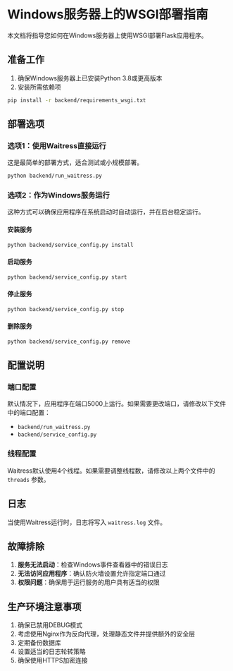 # Windows服务器上的WSGI部署指南

本文档将指导您如何在Windows服务器上使用WSGI部署Flask应用程序。

## 准备工作

1. 确保Windows服务器上已安装Python 3.8或更高版本
2. 安装所需依赖项

```bash
pip install -r backend/requirements_wsgi.txt
```

## 部署选项

### 选项1：使用Waitress直接运行

这是最简单的部署方式，适合测试或小规模部署。

```bash
python backend/run_waitress.py
```

### 选项2：作为Windows服务运行

这种方式可以确保应用程序在系统启动时自动运行，并在后台稳定运行。

#### 安装服务

```bash
python backend/service_config.py install
```

#### 启动服务

```bash
python backend/service_config.py start
```

#### 停止服务

```bash
python backend/service_config.py stop
```

#### 删除服务

```bash
python backend/service_config.py remove
```

## 配置说明

### 端口配置

默认情况下，应用程序在端口5000上运行。如果需要更改端口，请修改以下文件中的端口配置：

- `backend/run_waitress.py` 
- `backend/service_config.py`

### 线程配置

Waitress默认使用4个线程。如果需要调整线程数，请修改以上两个文件中的 `threads` 参数。

## 日志

当使用Waitress运行时，日志将写入 `waitress.log` 文件。

## 故障排除

1. **服务无法启动**：检查Windows事件查看器中的错误日志
2. **无法访问应用程序**：确认防火墙设置允许指定端口通过
3. **权限问题**：确保用于运行服务的用户具有适当的权限

## 生产环境注意事项

1. 确保已禁用DEBUG模式
2. 考虑使用Nginx作为反向代理，处理静态文件并提供额外的安全层
3. 定期备份数据库
4. 设置适当的日志轮转策略
5. 确保使用HTTPS加密连接 